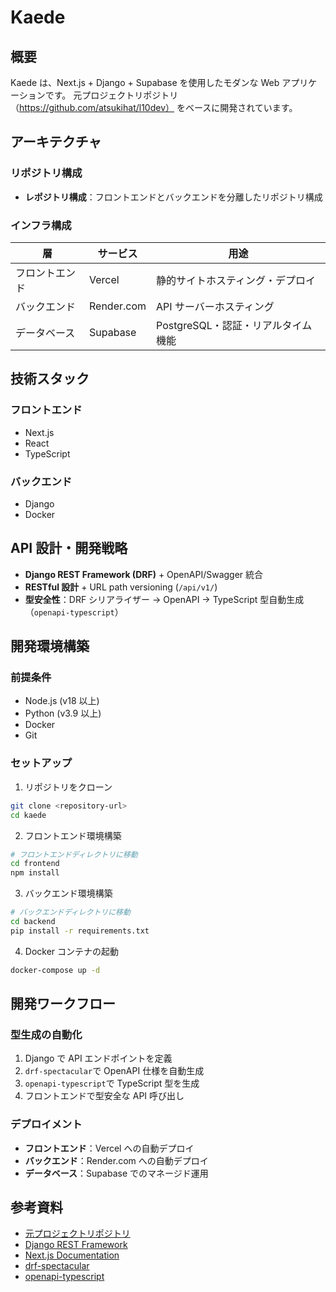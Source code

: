 # Kaede

## 概要

Kaede は、Next.js + Django + Supabase を使用したモダンな Web アプリケーションです。
元プロジェクトリポジトリ（https://github.com/atsukihat/l10dev） をベースに開発されています。

## アーキテクチャ

### リポジトリ構成

- **レポジトリ構成**：フロントエンドとバックエンドを分離したリポジトリ構成

### インフラ構成

| 層             | サービス   | 用途                               |
| -------------- | ---------- | ---------------------------------- |
| フロントエンド | Vercel     | 静的サイトホスティング・デプロイ   |
| バックエンド   | Render.com | API サーバーホスティング           |
| データベース   | Supabase   | PostgreSQL・認証・リアルタイム機能 |

## 技術スタック

### フロントエンド

- Next.js
- React
- TypeScript

### バックエンド

- Django
- Docker

## API 設計・開発戦略

- **Django REST Framework (DRF)** + OpenAPI/Swagger 統合
- **RESTful 設計** + URL path versioning (`/api/v1/`)
- **型安全性**：DRF シリアライザー → OpenAPI → TypeScript 型自動生成（`openapi-typescript`）

## 開発環境構築

### 前提条件

- Node.js (v18 以上)
- Python (v3.9 以上)
- Docker
- Git

### セットアップ

1. リポジトリをクローン

```bash
git clone <repository-url>
cd kaede
```

2. フロントエンド環境構築

```bash
# フロントエンドディレクトリに移動
cd frontend
npm install
```

3. バックエンド環境構築

```bash
# バックエンドディレクトリに移動
cd backend
pip install -r requirements.txt
```

4. Docker コンテナの起動

```bash
docker-compose up -d
```

## 開発ワークフロー

### 型生成の自動化

1. Django で API エンドポイントを定義
2. `drf-spectacular`で OpenAPI 仕様を自動生成
3. `openapi-typescript`で TypeScript 型を生成
4. フロントエンドで型安全な API 呼び出し

### デプロイメント

- **フロントエンド**：Vercel への自動デプロイ
- **バックエンド**：Render.com への自動デプロイ
- **データベース**：Supabase でのマネージド運用

## 参考資料

- [元プロジェクトリポジトリ](https://github.com/atsukihat/l10dev)
- [Django REST Framework](https://www.django-rest-framework.org/)
- [Next.js Documentation](https://nextjs.org/docs)
- [drf-spectacular](https://drf-spectacular.readthedocs.io/)
- [openapi-typescript](https://github.com/drwpow/openapi-typescript)
